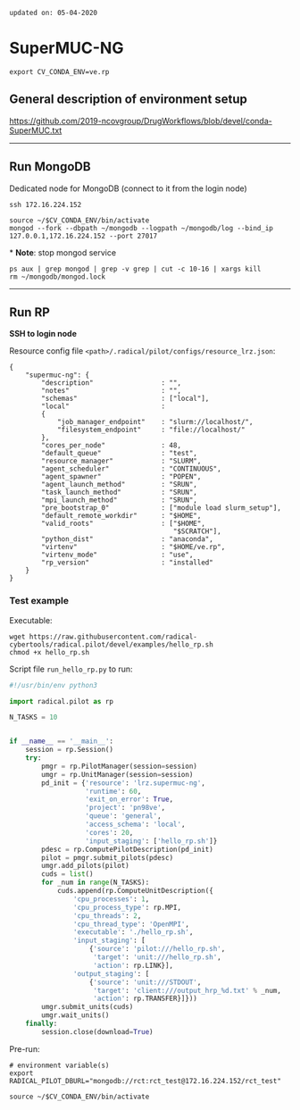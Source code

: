 `updated on: 05-04-2020`

# SuperMUC-NG
`export CV_CONDA_ENV=ve.rp`

## General description of environment setup
https://github.com/2019-ncovgroup/DrugWorkflows/blob/devel/conda-SuperMUC.txt

---

## Run MongoDB
Dedicated node for MongoDB (connect to it from the login node)
```shell script
ssh 172.16.224.152

source ~/$CV_CONDA_ENV/bin/activate
mongod --fork --dbpath ~/mongodb --logpath ~/mongodb/log --bind_ip 127.0.0.1,172.16.224.152 --port 27017
```

\* **Note**: stop mongod service
```shell script
ps aux | grep mongod | grep -v grep | cut -c 10-16 | xargs kill
rm ~/mongodb/mongod.lock
```

---

## Run RP
**SSH to login node**

Resource config file `<path>/.radical/pilot/configs/resource_lrz.json`:
```shell script
{
    "supermuc-ng": {
        "description"                 : "",
        "notes"                       : "",
        "schemas"                     : ["local"],
        "local"                       :
        {
            "job_manager_endpoint"    : "slurm://localhost/",
            "filesystem_endpoint"     : "file://localhost/"
        },
        "cores_per_node"              : 48,
        "default_queue"               : "test",
        "resource_manager"            : "SLURM",
        "agent_scheduler"             : "CONTINUOUS",
        "agent_spawner"               : "POPEN",
        "agent_launch_method"         : "SRUN",
        "task_launch_method"          : "SRUN",
        "mpi_launch_method"           : "SRUN",
        "pre_bootstrap_0"             : ["module load slurm_setup"],
        "default_remote_workdir"      : "$HOME",
        "valid_roots"                 : ["$HOME",
                                         "$SCRATCH"],
        "python_dist"                 : "anaconda",
        "virtenv"                     : "$HOME/ve.rp",
        "virtenv_mode"                : "use",
        "rp_version"                  : "installed"
    }
}
```

### Test example
Executable:
```shell script
wget https://raw.githubusercontent.com/radical-cybertools/radical.pilot/devel/examples/hello_rp.sh
chmod +x hello_rp.sh
```

Script file `run_hello_rp.py` to run:
```python
#!/usr/bin/env python3

import radical.pilot as rp

N_TASKS = 10


if __name__ == '__main__':
    session = rp.Session()
    try:
        pmgr = rp.PilotManager(session=session)
        umgr = rp.UnitManager(session=session)
        pd_init = {'resource': 'lrz.supermuc-ng',
                   'runtime': 60,
                   'exit_on_error': True,
                   'project': 'pn98ve',
                   'queue': 'general',
                   'access_schema': 'local',
                   'cores': 20,
                   'input_staging': ['hello_rp.sh']}
        pdesc = rp.ComputePilotDescription(pd_init)
        pilot = pmgr.submit_pilots(pdesc)
        umgr.add_pilots(pilot)
        cuds = list()
        for _num in range(N_TASKS):
            cuds.append(rp.ComputeUnitDescription({
                'cpu_processes': 1,
                'cpu_process_type': rp.MPI,
                'cpu_threads': 2,
                'cpu_thread_type': 'OpenMPI',
                'executable': './hello_rp.sh',
                'input_staging': [
                    {'source': 'pilot:///hello_rp.sh',
                     'target': 'unit:///hello_rp.sh',
                     'action': rp.LINK}],
                'output_staging': [
                    {'source': 'unit:///STDOUT',
                     'target': 'client:///output_hrp_%d.txt' % _num,
                     'action': rp.TRANSFER}]}))
        umgr.submit_units(cuds)
        umgr.wait_units()
    finally:
        session.close(download=True)
```

Pre-run:
```shell script
# environment variable(s)
export RADICAL_PILOT_DBURL="mongodb://rct:rct_test@172.16.224.152/rct_test"

source ~/$CV_CONDA_ENV/bin/activate
```
